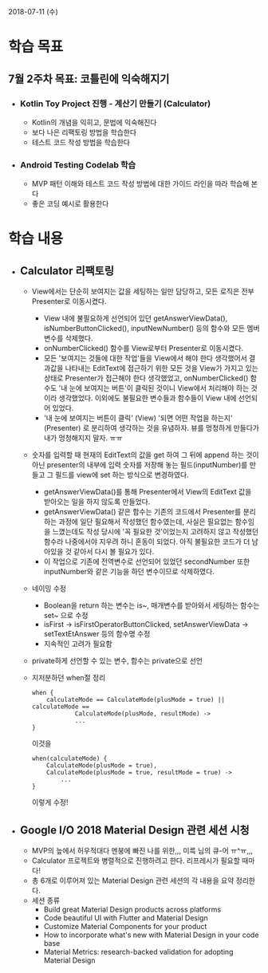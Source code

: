2018-07-11 (수)

# 학습 목표

## 7월 2주차 목표: 코틀린에 익숙해지기

- ### Kotlin Toy Project 진행 - 계산기 만들기 (Calculator)

  - Kotlin의 개념을 익히고, 문법에 익숙해진다
  - 보다 나은 리팩토링 방법을 학습한다
  - 테스트 코드 작성 방법을 학습한다

- ### Android Testing Codelab 학습

  - MVP 패턴 이해와 테스트 코드 작성 방법에 대한 가이드 라인을 따라 학습해 본다
  - 좋은 코딩 예시로 활용한다

# 학습 내용

- ## Calculator 리팩토링

  - View에서는 단순히 보여지는 값을 세팅하는 일만 담당하고, 모든 로직은 전부 Presenter로 이동시켰다.

    - View 내에 불필요하게 선언되어 있던 getAnswerViewData(), isNumberButtonClicked(), inputNewNumber() 등의 함수와 모든 멤버 변수를 삭제했다.
    - onNumberClicked() 함수를 View로부터 Presenter로 이동시켰다.
    - 모든 '보여지는 것들에 대한 작업'들을 View에서 해야 한다 생각했어서 결과값을 나타내는 EditText에 접근하기 위한 모든 것을 View가 가지고 있는 상태로 Presenter가 접근해야 한다 생각했었고, onNumberClicked() 함수도 '내 눈에 보여지는 버튼'이 클릭된 것이니 View에서 처리해야 하는 것이라 생각했었다. 이외에도 불필요한 변수들과 함수들이 View 내에 선언되어 있었다.
    - '내 눈에 보여지는 버튼이 클릭' (View) '되면 어떤 작업을 하는지' (Presenter) 로 분리하여 생각하는 것을 유념하자. 뷰를 멍청하게 만들다가 내가 멍청해지지 말자. ㅠㅠ

  - 숫자를 입력할 때 현재의 EditText의 값을 get 하여 그 뒤에 append 하는 것이 아닌 presenter의 내부에 입력 숫자를 저장해 놓는 필드(inputNumber)를 만들고 그 필드를 view에 set 하는 방식으로 변경하였다.

    - getAnswerViewData()를 통해 Presenter에서 View의 EditText 값을 받아오는 일을 하지 않도록 만들었다.
    - getAnswerViewData() 같은 함수는 기존의 코드에서 Presenter를 분리하는 과정에 일단 필요해서 작성했던 함수였는데, 사실은 필요없는 함수임을 느꼈는데도 작성 당시에 '꼭 필요한 것'이었는지 고려하지 않고 작성했던 함수라 나중에서야 지우려 하니 혼동이 되었다. 아직 불필요한 코드가 더 남아있을 것 같아서 다시 볼 필요가 있다.
    - 이 작업으로 기존에 전역변수로 선언되어 있었던 secondNumber 또한 inputNumber와 같은 기능을 하던 변수이므로 삭제하였다.

  - 네이밍 수정

    - Boolean을 return 하는 변수는 is~, 매개변수를 받아와서 세팅하는 함수는 set~ 으로 수정
    - isFirst -> isFirstOperatorButtonClicked, setAnswerViewData -> setTextEtAnswer 등의 함수명 수정
    - 지속적인 고려가 필요함

  - private하게 선언할 수 있는 변수, 함수는 private으로 선언

  - 지저분하던 when절 정리

    ```
    when {
    	calculateMode == CalculateMode(plusMode = true) || calculateMode ==
    			CalculateMode(plusMode, resultMode) ->
    			...
    }
    ```

    이것을

    ```
    when(calculateMode) {
        CalculateMode(plusMode = true),
        CalculateMode(plusMode = true, resultMode = true) ->
        	...
    }
    ```

    이렇게 수정!

- ## Google I/O 2018 Material Design 관련 세션 시청

  - MVP의 늪에서 허우적대다 멘붕에 빠진 나를 위한,,, 미륵 님의 큐-어 ㅠ^ㅠ,,,
  - Calculator 프로젝트와 병렬적으로 진행하려고 한다. 리프레시가 필요할 때마다!
  - 총 6개로 이루어져 있는 Material Design 관련 세션의 각 내용을 요약 정리한다.
  - 세션 종류
    - Build great Material Design products across platforms
    - Code beautiful UI with Flutter and Material Design
    - Customize Material Components for your product
    - How to incorporate what's new with Material Design in your code base
    - Material Metrics: research-backed validation for adopting Material Design